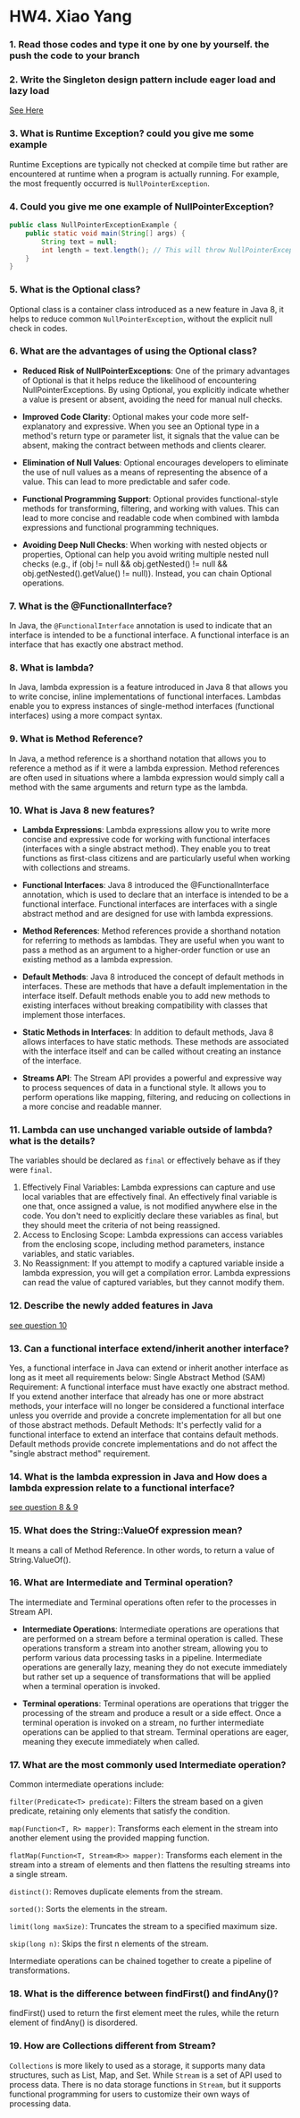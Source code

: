 # HW4. Xiao Yang
### 1.  Read those codes and type it one by one by yourself. the push the code to your branch

### 2. Write the Singleton design pattern include eager load and lazy load
[See Here](../MavenProject/src/main/java/patterns/singleton)

### 3. What is Runtime Exception? could you give me some example
Runtime Exceptions are typically not checked at compile time but rather are encountered at runtime when a program is actually running.
For example, the most frequently occurred is `NullPointerException`.
### 4. Could you give me one example of NullPointerException?

```java
public class NullPointerExceptionExample {
    public static void main(String[] args) {
        String text = null;
        int length = text.length(); // This will throw NullPointerException
    }
}
```
### 5. What is the Optional class?
Optional class is a container class introduced as a new feature in Java 8, it helps to reduce common `NullPointerException`, 
without the explicit null check in codes. 
### 6. What are the advantages of using the Optional class?
- **Reduced Risk of NullPointerExceptions**: One of the primary advantages of Optional is that it helps reduce the likelihood of encountering NullPointerExceptions. By using Optional, you explicitly indicate whether a value is present or absent, avoiding the need for manual null checks.

- **Improved Code Clarity**: Optional makes your code more self-explanatory and expressive. When you see an Optional type in a method's return type or parameter list, it signals that the value can be absent, making the contract between methods and clients clearer.

- **Elimination of Null Values**: Optional encourages developers to eliminate the use of null values as a means of representing the absence of a value. This can lead to more predictable and safer code.

- **Functional Programming Support**: Optional provides functional-style methods for transforming, filtering, and working with values. This can lead to more concise and readable code when combined with lambda expressions and functional programming techniques.

- **Avoiding Deep Null Checks**: When working with nested objects or properties, Optional can help you avoid writing multiple nested null checks (e.g., if (obj != null && obj.getNested() != null && obj.getNested().getValue() != null)). Instead, you can chain Optional operations.
### 7. What is the @FunctionalInterface?
In Java, the `@FunctionalInterface` annotation is used to indicate that an interface is intended to be a functional interface. A functional interface is an interface that has exactly one abstract method.
### 8. What is lambda?
In Java, lambda expression is a feature introduced in Java 8 that allows you to write concise, inline implementations of functional interfaces.
Lambdas enable you to express instances of single-method interfaces (functional interfaces) using a more compact syntax.
### 9. What is Method Reference?
In Java, a method reference is a shorthand notation that allows you to reference a method as if it were a lambda expression. 
Method references are often used in situations where a lambda expression would simply call a method with the same arguments and return type as the lambda.
### 10. What is Java 8 new features?
- **Lambda Expressions**: Lambda expressions allow you to write more concise and expressive code for working with functional interfaces (interfaces with a single abstract method). They enable you to treat functions as first-class citizens and are particularly useful when working with collections and streams.

- **Functional Interfaces**: Java 8 introduced the @FunctionalInterface annotation, which is used to declare that an interface is intended to be a functional interface. Functional interfaces are interfaces with a single abstract method and are designed for use with lambda expressions.

- **Method References**: Method references provide a shorthand notation for referring to methods as lambdas. They are useful when you want to pass a method as an argument to a higher-order function or use an existing method as a lambda expression.

- **Default Methods**: Java 8 introduced the concept of default methods in interfaces. These are methods that have a default implementation in the interface itself. Default methods enable you to add new methods to existing interfaces without breaking compatibility with classes that implement those interfaces.

- **Static Methods in Interfaces**: In addition to default methods, Java 8 allows interfaces to have static methods. These methods are associated with the interface itself and can be called without creating an instance of the interface.

- **Streams API**: The Stream API provides a powerful and expressive way to process sequences of data in a functional style. It allows you to perform operations like mapping, filtering, and reducing on collections in a more concise and readable manner.


### 11. Lambda can use unchanged variable outside of lambda? what is the details?

The variables should be declared as `final` or effectively behave as if they were `final`.
1. Effectively Final Variables: Lambda expressions can capture and use local variables that are effectively final. An effectively final variable is one that, once assigned a value, is not modified anywhere else in the code. You don't need to explicitly declare these variables as final, but they should meet the criteria of not being reassigned.
2. Access to Enclosing Scope: Lambda expressions can access variables from the enclosing scope, including method parameters, instance variables, and static variables.
3. No Reassignment: If you attempt to modify a captured variable inside a lambda expression, you will get a compilation error. Lambda expressions can read the value of captured variables, but they cannot modify them.

### 12. Describe the newly added features in Java
[see question 10](#10-what-is-java-8-new-features)
### 13. Can a functional interface extend/inherit another interface?
Yes, a functional interface in Java can extend or inherit another interface as long as it meet all requirements below:
Single Abstract Method (SAM) Requirement: A functional interface must have exactly one abstract method. If you extend another interface that already has one or more abstract methods, your interface will no longer be considered a functional interface unless you override and provide a concrete implementation for all but one of those abstract methods.
Default Methods: It's perfectly valid for a functional interface to extend an interface that contains default methods. Default methods provide concrete implementations and do not affect the "single abstract method" requirement.
### 14. What is the lambda expression in Java and How does a lambda expression relate to a functional interface?
[see question 8 & 9](#8-what-is-lambda)
### 15. What does the String::ValueOf expression mean?
It means a call of Method Reference. In other words, to return a value of String.ValueOf().
### 16. What are Intermediate and Terminal operation?
The intermediate and Terminal operations often refer to the processes in Stream API. 
- **Intermediate Operations**:
Intermediate operations are operations that are performed on a stream before a terminal operation is called. These operations transform a stream into another stream, allowing you to perform various data processing tasks in a pipeline. Intermediate operations are generally lazy, meaning they do not execute immediately but rather set up a sequence of transformations that will be applied when a terminal operation is invoked.

- **Terminal operations**:
Terminal operations are operations that trigger the processing of the stream and produce a result or a side effect. Once a terminal operation is invoked on a stream, no further intermediate operations can be applied to that stream. Terminal operations are eager, meaning they execute immediately when called.
### 17. What are the most commonly used Intermediate operation?
Common intermediate operations include:

`filter(Predicate<T> predicate)`: Filters the stream based on a given predicate, retaining only elements that satisfy the condition.

`map(Function<T, R> mapper)`: Transforms each element in the stream into another element using the provided mapping function.

`flatMap(Function<T, Stream<R>> mapper)`: Transforms each element in the stream into a stream of elements and then flattens the resulting streams into a single stream.

`distinct()`: Removes duplicate elements from the stream.

`sorted()`: Sorts the elements in the stream.

`limit(long maxSize)`: Truncates the stream to a specified maximum size.

`skip(long n)`: Skips the first n elements of the stream.

Intermediate operations can be chained together to create a pipeline of transformations.
### 18. What is the difference between findFirst() and findAny()?
findFirst() used to return the first element meet the rules, while the return element of findAny() is disordered. 
### 19. How are Collections different from Stream?
`Collections` is more likely to used as a storage, it supports many data structures, such as List, Map, and Set. 
While `Stream` is a set of API used to process data. There is no data storage functions in `Stream`, but it supports functional programming for users to customize their own ways of processing data. 